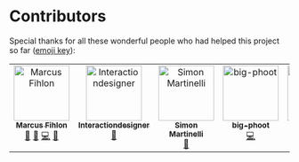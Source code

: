 # Contributors

Special thanks for all these wonderful people who had helped this project so far ([emoji key](https://allcontributors.org/docs/en/emoji-key)):

<!-- ALL-CONTRIBUTORS-LIST:START - Do not remove or modify this section -->
<!-- prettier-ignore-start -->
<!-- markdownlint-disable -->
<table>
  <tbody>
    <tr>
      <td align="center" valign="top" width="14.28%"><a href="https://github.com/McPringle"><img src="https://avatars.githubusercontent.com/u/1254039?v=4?s=100" width="100px;" alt="Marcus Fihlon"/><br /><sub><b>Marcus Fihlon</b></sub></a><br /><a href="#projectManagement-McPringle" title="Project Management">📆</a> <a href="#ideas-McPringle" title="Ideas, Planning, & Feedback">🤔</a> <a href="https://github.com/McPringle/komunumo/commits?author=McPringle" title="Code">💻</a> <a href="#design-McPringle" title="Design">🎨</a></td>
      <td align="center" valign="top" width="14.28%"><a href="https://github.com/Interactiondesigner"><img src="https://avatars.githubusercontent.com/u/17220369?v=4?s=100" width="100px;" alt="Interactiondesigner"/><br /><sub><b>Interactiondesigner</b></sub></a><br /><a href="#design-Interactiondesigner" title="Design">🎨</a></td>
      <td align="center" valign="top" width="14.28%"><a href="https://github.com/simasch"><img src="https://avatars.githubusercontent.com/u/593352?v=4?s=100" width="100px;" alt="Simon Martinelli"/><br /><sub><b>Simon Martinelli</b></sub></a><br /><a href="https://github.com/McPringle/komunumo/pulls?q=is%3Apr+reviewed-by%3Asimasch" title="Reviewed Pull Requests">👀</a></td>
      <td align="center" valign="top" width="14.28%"><a href="https://github.com/big-phoot"><img src="https://avatars.githubusercontent.com/u/20629857?v=4?s=100" width="100px;" alt="big-phoot"/><br /><sub><b>big-phoot</b></sub></a><br /><a href="https://github.com/McPringle/komunumo/commits?author=big-phoot" title="Code">💻</a></td>
      <td align="center" valign="top" width="14.28%"><a href="https://github.com/syrotkin"><img src="https://avatars.githubusercontent.com/u/2456857?v=4?s=100" width="100px;" alt="syrotkin"/><br /><sub><b>syrotkin</b></sub></a><br /><a href="https://github.com/McPringle/komunumo/commits?author=syrotkin" title="Code">💻</a></td>
      <td align="center" valign="top" width="14.28%"><a href="https://github.com/mavilov"><img src="https://avatars.githubusercontent.com/u/2605764?v=4?s=100" width="100px;" alt="Maksim Avilov"/><br /><sub><b>Maksim Avilov</b></sub></a><br /><a href="https://github.com/McPringle/komunumo/commits?author=mavilov" title="Code">💻</a></td>
      <td align="center" valign="top" width="14.28%"><a href="https://github.com/emilycares"><img src="https://avatars.githubusercontent.com/u/23267682?v=4?s=100" width="100px;" alt="Emily Meier"/><br /><sub><b>Emily Meier</b></sub></a><br /><a href="https://github.com/McPringle/komunumo/commits?author=emilycares" title="Code">💻</a></td>
    </tr>
  </tbody>
</table>

<!-- markdownlint-restore -->
<!-- prettier-ignore-end -->

<!-- ALL-CONTRIBUTORS-LIST:END -->


